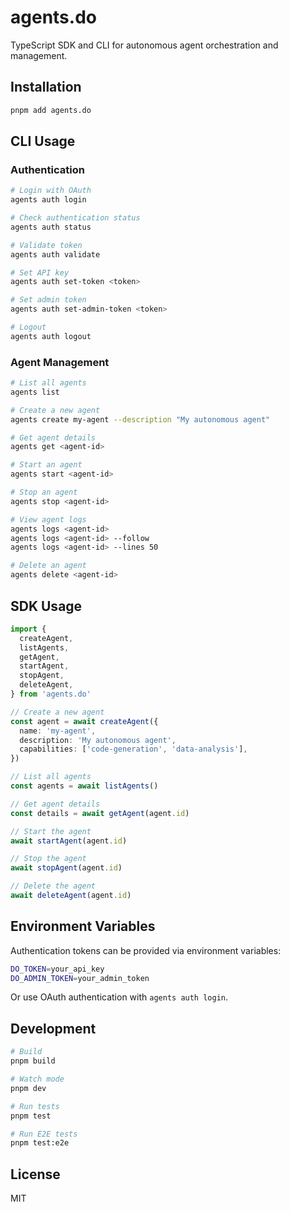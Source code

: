 # agents.do

TypeScript SDK and CLI for autonomous agent orchestration and management.

## Installation

```bash
pnpm add agents.do
```

## CLI Usage

### Authentication

```bash
# Login with OAuth
agents auth login

# Check authentication status
agents auth status

# Validate token
agents auth validate

# Set API key
agents auth set-token <token>

# Set admin token
agents auth set-admin-token <token>

# Logout
agents auth logout
```

### Agent Management

```bash
# List all agents
agents list

# Create a new agent
agents create my-agent --description "My autonomous agent"

# Get agent details
agents get <agent-id>

# Start an agent
agents start <agent-id>

# Stop an agent
agents stop <agent-id>

# View agent logs
agents logs <agent-id>
agents logs <agent-id> --follow
agents logs <agent-id> --lines 50

# Delete an agent
agents delete <agent-id>
```

## SDK Usage

```typescript
import {
  createAgent,
  listAgents,
  getAgent,
  startAgent,
  stopAgent,
  deleteAgent,
} from 'agents.do'

// Create a new agent
const agent = await createAgent({
  name: 'my-agent',
  description: 'My autonomous agent',
  capabilities: ['code-generation', 'data-analysis'],
})

// List all agents
const agents = await listAgents()

// Get agent details
const details = await getAgent(agent.id)

// Start the agent
await startAgent(agent.id)

// Stop the agent
await stopAgent(agent.id)

// Delete the agent
await deleteAgent(agent.id)
```

## Environment Variables

Authentication tokens can be provided via environment variables:

```bash
DO_TOKEN=your_api_key
DO_ADMIN_TOKEN=your_admin_token
```

Or use OAuth authentication with `agents auth login`.

## Development

```bash
# Build
pnpm build

# Watch mode
pnpm dev

# Run tests
pnpm test

# Run E2E tests
pnpm test:e2e
```

## License

MIT
